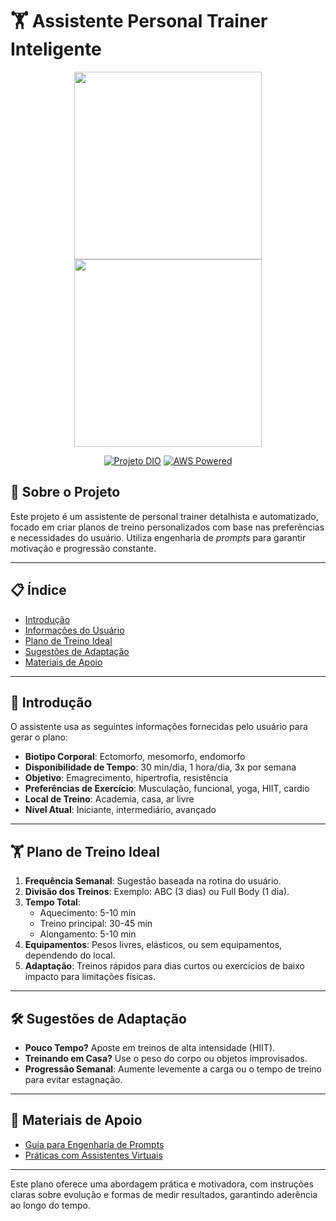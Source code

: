 # 🏋️ Assistente Personal Trainer Inteligente

<p align="center">
    <img width="300px" src="https://via.placeholder.com/300">
    <img width="300px" src=".github/assets/treino.png">

</p>

<p align="center">
<a href="https://dio.me/"><img src="https://img.shields.io/badge/Projeto-DIO-FED564?logo=youtube" alt="Projeto DIO"></a>
<a href="https://aws.amazon.com/"><img src="https://img.shields.io/badge/Infraestrutura-AWS-FED564?logo=icloud&logoColor=white" alt="AWS Powered"></a>
</p>

## 🎯 Sobre o Projeto

Este projeto é um assistente de personal trainer detalhista e automatizado, focado em criar planos de treino personalizados com base nas preferências e necessidades do usuário. Utiliza engenharia de *prompts* para garantir motivação e progressão constante.

---

## 📋 Índice

- [Introdução](#introdução)  
- [Informações do Usuário](#informações-do-usuário)  
- [Plano de Treino Ideal](#plano-de-treino-ideal)  
- [Sugestões de Adaptação](#sugestões-de-adaptação)  
- [Materiais de Apoio](#materiais-de-apoio)

---

## 📝 Introdução

O assistente usa as seguintes informações fornecidas pelo usuário para gerar o plano:

- **Biotipo Corporal**: Ectomorfo, mesomorfo, endomorfo  
- **Disponibilidade de Tempo**: 30 min/dia, 1 hora/dia, 3x por semana  
- **Objetivo**: Emagrecimento, hipertrofia, resistência  
- **Preferências de Exercício**: Musculação, funcional, yoga, HIIT, cardio  
- **Local de Treino**: Academia, casa, ar livre  
- **Nível Atual**: Iniciante, intermediário, avançado

---

## 🏋️ Plano de Treino Ideal

1. **Frequência Semanal**: Sugestão baseada na rotina do usuário.  
2. **Divisão dos Treinos**: Exemplo: ABC (3 dias) ou Full Body (1 dia).  
3. **Tempo Total**:
   - Aquecimento: 5-10 min  
   - Treino principal: 30-45 min  
   - Alongamento: 5-10 min  
4. **Equipamentos**: Pesos livres, elásticos, ou sem equipamentos, dependendo do local.  
5. **Adaptação**: Treinos rápidos para dias curtos ou exercícios de baixo impacto para limitações físicas.

---

## 🛠️ Sugestões de Adaptação

- **Pouco Tempo?** Aposte em treinos de alta intensidade (HIIT).  
- **Treinando em Casa?** Use o peso do corpo ou objetos improvisados.  
- **Progressão Semanal**: Aumente levemente a carga ou o tempo de treino para evitar estagnação.

---

## 📖 Materiais de Apoio

- [Guia para Engenharia de Prompts](https://textcortex.com/pt/post/prompt-engineering-guide)  
- [Práticas com Assistentes Virtuais](https://fvivas.com/assistentes-virtuais-explicados)

---

Este plano oferece uma abordagem prática e motivadora, com instruções claras sobre evolução e formas de medir resultados, garantindo aderência ao longo do tempo.
